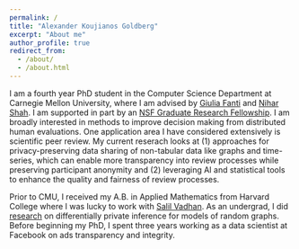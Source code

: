 ```yaml
---
permalink: /
title: "Alexander Koujianos Goldberg"
excerpt: "About me"
author_profile: true
redirect_from:
  - /about/
  - /about.html
---
```


I am a fourth year PhD student in the Computer Science Department at Carnegie Mellon University, where I am advised by [Giulia Fanti](https://www.andrew.cmu.edu/user/gfanti/) and [Nihar Shah](https://www.cs.cmu.edu/~nihars/). I am supported in part by an [NSF Graduate Research Fellowship](https://www.nsfgrfp.org/). I am broadly interested in methods to improve decision making from distributed human evaluations. One application area I have considered extensively is scientific peer review. My current reserach looks at (1) approaches for privacy-preserving data sharing of non-tabular data like graphs and time-series, which can enable more transparency into review processes while preserving participant anonymity and (2) leveraging AI and statistical tools to enhance the quality and fairness of review processes.

Prior to CMU, I received my A.B. in Applied Mathematics from Harvard College where I was lucky to work with [Salil Vadhan](https://salil.seas.harvard.edu/). As an undergrad, I did [research](https://dash.harvard.edu/bitstream/handle/1/39011509/GOLDBERG-SENIORTHESIS-2018.pdf?sequence=3&isAllowed=y) on differentially private inference for models of random graphs. Before beginning my PhD, I spent three years working as a data scientist at Facebook on ads transparency and integrity.

<!-- {% for post in site.publications reversed %}
  {% include archive-single.html %}
{% endfor %} -->
